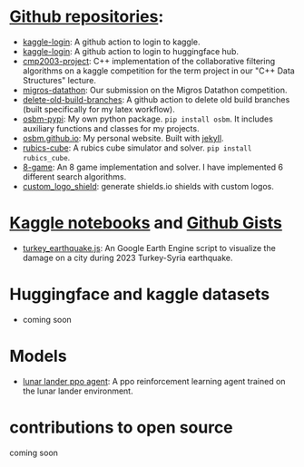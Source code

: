 
# [Github repositories](https://github.com/osbm?tab=repositories):
- [kaggle-login](https://github.com/osbm/kaggle-login): A github action to login to kaggle.
- [kaggle-login](https://github.com/osbm/kaggle-login): A github action to login to huggingface hub.
- [cmp2003-project](https://github.com/osbm/cmp2003-project): C++ implementation of the collaborative filtering algorithms on a kaggle competition for the term project in our "C++ Data Structures" lecture.
- [migros-datathon](https://github.com/osbm/migros-datathon): Our submission on the Migros Datathon competition.
- [delete-old-build-branches](https://github.com/osbm/delete-old-build-branches): A github action to delete old build branches (built specifically for my latex workflow).
- [osbm-pypi](https://github.com/osbm/osbm-pypi): My own python package. `pip install osbm`. It includes auxiliary functions and classes for my projects.
- [osbm.github.io](https://github.com/osbm/osbm.github.io): My personal website. Built with [jekyll](https://jekyllrb.com/).
- [rubics-cube](https://github.com/osbm/rubics-cube): A rubics cube simulator and solver. `pip install rubics_cube`.
- [8-game](https://github.com/osbm/8-game): An 8 game implementation and solver. I have implemented 6 different search algorithms.
- [custom_logo_shield](https://github.com/osbm/custom_logo_shield): generate shields.io shields with custom logos.


# [Kaggle notebooks](https://www.kaggle.com/osmanf/datasets) and [Github Gists](https://gist.github.com/osbm)
- [turkey_earthquake.js](https://gist.github.com/osbm/6fb398dcb26e3412ce03a1376e18b4c4): An Google Earth Engine script to visualize the damage on a city during 2023 Turkey-Syria earthquake.




# Huggingface and kaggle datasets
- coming soon

# Models
- [lunar lander ppo agent](https://huggingface.co/osbm/ppo-LunarLander-v2): A ppo reinforcement learning agent trained on the lunar lander environment.

# contributions to open source

<!-- contributions:start -->
coming soon
<!-- contributions:end -->

